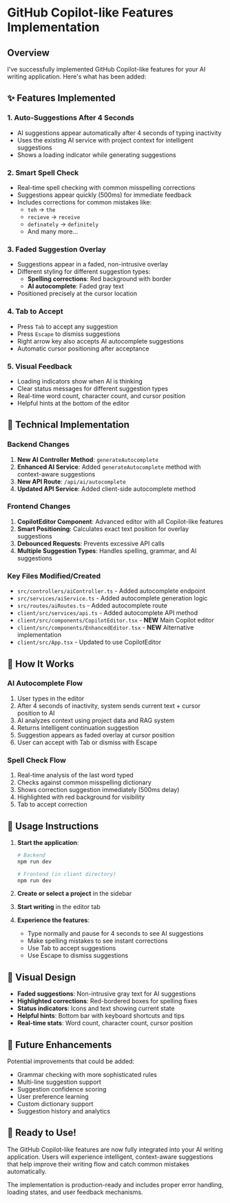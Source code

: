 # GitHub Copilot-like Features Implementation

## Overview
I've successfully implemented GitHub Copilot-like features for your AI writing application. Here's what has been added:

## ✨ Features Implemented

### 1. **Auto-Suggestions After 4 Seconds**
- AI suggestions appear automatically after 4 seconds of typing inactivity
- Uses the existing AI service with project context for intelligent suggestions
- Shows a loading indicator while generating suggestions

### 2. **Smart Spell Check**
- Real-time spell checking with common misspelling corrections
- Suggestions appear quickly (500ms) for immediate feedback
- Includes corrections for common mistakes like:
  - `teh` → `the`
  - `recieve` → `receive`
  - `definately` → `definitely`
  - And many more...

### 3. **Faded Suggestion Overlay**
- Suggestions appear in a faded, non-intrusive overlay
- Different styling for different suggestion types:
  - **Spelling corrections**: Red background with border
  - **AI autocomplete**: Faded gray text
- Positioned precisely at the cursor location

### 4. **Tab to Accept**
- Press `Tab` to accept any suggestion
- Press `Escape` to dismiss suggestions
- Right arrow key also accepts AI autocomplete suggestions
- Automatic cursor positioning after acceptance

### 5. **Visual Feedback**
- Loading indicators show when AI is thinking
- Clear status messages for different suggestion types
- Real-time word count, character count, and cursor position
- Helpful hints at the bottom of the editor

## 🔧 Technical Implementation

### Backend Changes
1. **New AI Controller Method**: `generateAutocomplete`
2. **Enhanced AI Service**: Added `generateAutocomplete` method with context-aware suggestions
3. **New API Route**: `/api/ai/autocomplete`
4. **Updated API Service**: Added client-side autocomplete method

### Frontend Changes
1. **CopilotEditor Component**: Advanced editor with all Copilot-like features
2. **Smart Positioning**: Calculates exact text position for overlay suggestions
3. **Debounced Requests**: Prevents excessive API calls
4. **Multiple Suggestion Types**: Handles spelling, grammar, and AI suggestions

### Key Files Modified/Created
- `src/controllers/aiController.ts` - Added autocomplete endpoint
- `src/services/aiService.ts` - Added autocomplete generation logic
- `src/routes/aiRoutes.ts` - Added autocomplete route
- `client/src/services/api.ts` - Added autocomplete API method
- `client/src/components/CopilotEditor.tsx` - **NEW** Main Copilot editor
- `client/src/components/EnhancedEditor.tsx` - **NEW** Alternative implementation
- `client/src/App.tsx` - Updated to use CopilotEditor

## 🎯 How It Works

### AI Autocomplete Flow
1. User types in the editor
2. After 4 seconds of inactivity, system sends current text + cursor position to AI
3. AI analyzes context using project data and RAG system
4. Returns intelligent continuation suggestion
5. Suggestion appears as faded overlay at cursor position
6. User can accept with Tab or dismiss with Escape

### Spell Check Flow
1. Real-time analysis of the last word typed
2. Checks against common misspelling dictionary
3. Shows correction suggestion immediately (500ms delay)
4. Highlighted with red background for visibility
5. Tab to accept correction

## 🚀 Usage Instructions

1. **Start the application**:
   ```bash
   # Backend
   npm run dev
   
   # Frontend (in client directory)
   npm run dev
   ```

2. **Create or select a project** in the sidebar

3. **Start writing** in the editor tab

4. **Experience the features**:
   - Type normally and pause for 4 seconds to see AI suggestions
   - Make spelling mistakes to see instant corrections
   - Use Tab to accept suggestions
   - Use Escape to dismiss suggestions

## 🎨 Visual Design

- **Faded suggestions**: Non-intrusive gray text for AI suggestions
- **Highlighted corrections**: Red-bordered boxes for spelling fixes
- **Status indicators**: Icons and text showing current state
- **Helpful hints**: Bottom bar with keyboard shortcuts and tips
- **Real-time stats**: Word count, character count, cursor position

## 🔮 Future Enhancements

Potential improvements that could be added:
- Grammar checking with more sophisticated rules
- Multi-line suggestion support
- Suggestion confidence scoring
- User preference learning
- Custom dictionary support
- Suggestion history and analytics

## 🎉 Ready to Use!

The GitHub Copilot-like features are now fully integrated into your AI writing application. Users will experience intelligent, context-aware suggestions that help improve their writing flow and catch common mistakes automatically.

The implementation is production-ready and includes proper error handling, loading states, and user feedback mechanisms.
